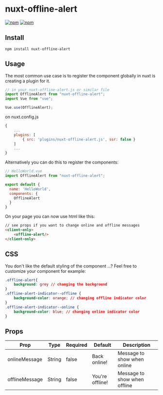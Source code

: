# nuxt-offline-alert

[![npm](https://img.shields.io/npm/v/nuxt-offline-alert.svg?style=for-the-badge)](https://www.npmjs.com/package/nuxt-offline-alert)
[![npm](https://img.shields.io/npm/dt/nuxt-offline-alert.svg?style=for-the-badge)](https://www.npmjs.com/package/nuxt-offline-alert)

## Install

`npm install nuxt-offline-alert`

## Usage

The most common use case is to register the component globally in nuxt is creating a plugin for it.

```js
// in your nuxt-offline-alert.js or similar file
import OfflineAlert from "nuxt-offline-alert";
import Vue from "vue";

Vue.use(OfflineAlert);
```

on nuxt.config.js

```js
{
    ...
    plugins: [
        { src: 'plugins/nuxt-offline-alert.js', ssr: false }
    ]
    ...
}
```

Alternatively you can do this to register the components:

```js
// HelloWorld.vue
import OfflineAlert from "nuxt-offline-alert";

export default {
  name: 'HelloWorld',
  components: {
    OfflineAlert
  }
}
```

On your page you can now use html like this:

```html
// see props if you want to change online and offline messages
<client-only>
    <offline-alert/>
</client-only>
```

## CSS

You don't like the default styling of the component ...? Feel free to customize your component for example:


```css
.offline-alert{
    background: grey // changing the background
}
.offline-alert-indicator--offline {
    background-color: orange; // changing offline indicator color
}
.offline-alert-indicator--online {
    background-color: blue; // changing online indicator color
}
```

## Props

|Prop|Type|Required|Default|Description
|-|-|-|-|-|
|onlineMessage|String|false|Back online!|Message to show when online
|offlineMessage|String|false|You're offline!|Message to show when offline

